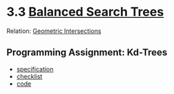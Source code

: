 # 3.3 [Balanced Search Trees](https://algs4.cs.princeton.edu/33balanced/)

Relation: [Geometric Intersections](https://algs4.cs.princeton.edu/93intersection/)

## Programming Assignment: Kd-Trees

- [specification](http://coursera.cs.princeton.edu/algs4/assignments/kdtree.html)
- [checklist](http://coursera.cs.princeton.edu/algs4/checklists/kdtree.html)
- [code](Assignment)
